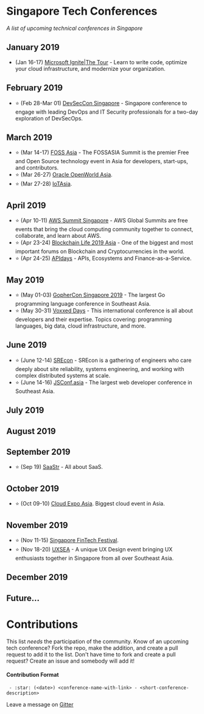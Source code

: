 # Singapore Tech Conferences
*A list of upcoming technical conferences in Singapore*

## January 2019
- (Jan 16-17) [Microsoft Ignite|The Tour](https://www.microsoft.com/en-sg/ignite-the-tour/singapore) - Learn to write code, optimize your cloud infrastructure, and modernize your organization.
## February 2019
- :star: (Feb 28-Mar 01) [DevSecCon Singapore](https://www.devseccon.com/singapore-2019) - Singapore conference to engage with leading DevOps and IT Security professionals for a two-day exploration of DevSecOps.
## March 2019
- :star: (Mar 14-17) [FOSS Asia](https://2019.fossasia.org) - The FOSSASIA Summit is the premier Free and Open Source technology event in Asia for developers, start-ups, and contributors. 
- :star: (Mar 26-27) [Oracle OpenWorld Asia](https://www.oracle.com/sg/openworld).
- :star: (Mar 27-28) [IoTAsia](https://www.internetofthingsasia.com).
## April 2019
- :star: (Apr 10-11) [AWS Summit Singapore](https://pages.awscloud.com/2019-Global-AWS-Summit) - AWS Global Summits are free events that bring the cloud computing community together to connect, collaborate, and learn about AWS.
- :star: (Apr 23-24) [Blockchain Life 2019 Asia](https://blockchain-life.com/asia/en) - One of the biggest and most important forums on Blockchain and Сryptocurrencies in the world.
- :star: (Apr 24-25) [APIdays](https://www.apidays.co/singapore2019) - APIs, Ecosystems and Finance-as-a-Service.
## May 2019
- :star: (May 01-03) [GopherCon Singapore 2019](https://gophercon.sg) - The largest Go programming language conference in Southeast Asia.
- :star: (May 30-31) [Voxxed Days](https://voxxeddays.com/singapore) - This international conference is all about developers and their expertise. Topics covering: programming languages, big data, cloud infrastructure, and more.
## June 2019
- :star: (June 12-14) [SREcon](https://www.usenix.org/conference/srecon19asia) - SREcon is a gathering of engineers who care deeply about site reliability, systems engineering, and working with complex distributed systems at scale.
- :star: (June 14-16) [JSConf.asia](https://2019.jsconf.asia) - The largest web developer conference in Southeast Asia.
## July 2019
## August 2019
## September 2019
- :star: (Sep 19) [SaaStr](https://www.saastr.com/saastr-east) - All about SaaS.
## October 2019
- :star: (Oct 09-10) [Cloud Expo Asia](https://www.cloudexpoasia.com). Biggest cloud event in Asia.
## November 2019
- :star: (Nov 11-15) [Singapore FinTech Festival](https://fintechfestival.sg).
- :star: (Nov 18-20) [UXSEA](https://uxsea.org/summit-2019) - A unique UX Design event bringing UX enthusiasts together in Singapore from all over Southeast Asia. 
## December 2019
## Future...

# Contributions

This list *needs* the participation of the community.  Know of an upcoming tech conference?  Fork the repo, make the addition, and create a pull request to add it to the list.  Don't have time to fork and create a pull request?  Create an issue and somebody will add it!

#### Contribution Format

` - :star: (<date>) <conference-name-with-link> - <short-conference-description>`

Leave a message on [Gitter](https://gitter.im/tech-conf-sg/community)
